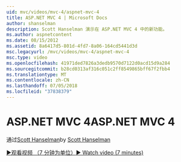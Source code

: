 ```yaml
---
uid: mvc/videos/mvc-4/aspnet-mvc-4
title: ASP.NET MVC 4 | Microsoft Docs
author: shanselman
description: Scott Hanselman 演示在 ASP.NET MVC 4 中的新功能。
ms.author: aspnetcontent
ms.date: 08/15/2012
ms.assetid: 8a6417d5-801d-4fd7-8a06-164cd5441d3d
msc.legacyurl: /mvc/videos/mvc-4/aspnet-mvc-4
msc.type: video
ms.openlocfilehash: 41971ded7826a3dedb9570d7122d0acd15d9a284
ms.sourcegitcommit: b28cd0313af316c051c2ff8549865bff67f2fbb4
ms.translationtype: MT
ms.contentlocale: zh-CN
ms.lasthandoff: 07/05/2018
ms.locfileid: "37838379"
---
```

<a name="aspnet-mvc-4"></a><span data-ttu-id="67476-103">ASP.NET MVC 4</span><span class="sxs-lookup"><span data-stu-id="67476-103">ASP.NET MVC 4</span></span>
====================
<span data-ttu-id="67476-104">通过[Scott Hanselman](https://github.com/shanselman)</span><span class="sxs-lookup"><span data-stu-id="67476-104">by [Scott Hanselman](https://github.com/shanselman)</span></span>

[<span data-ttu-id="67476-105">&#9654;观看视频 （7 分钟为单位）</span><span class="sxs-lookup"><span data-stu-id="67476-105">&#9654; Watch video (7 minutes)</span></span>](https://channel9.msdn.com/Blogs/ASP-NET-Site-Videos/aspnet-mvc-4)
